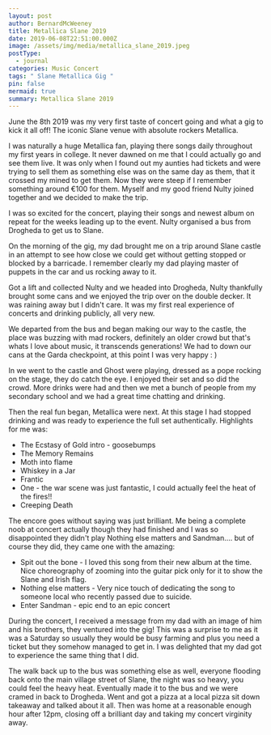 ```yaml
---
layout: post
author: BernardMcWeeney
title: Metallica Slane 2019
date: 2019-06-08T22:51:00.000Z
image: /assets/img/media/metallica_slane_2019.jpeg
postType:
  - journal
categories: Music Concert
tags: " Slane Metallica Gig "
pin: false
mermaid: true
summary: Metallica Slane 2019
---
```

J﻿une the 8th 2019 was my very first taste of concert going and what a gig to kick it all off! The iconic Slane venue with absolute rockers Metallica.

I was naturally a huge Metallica fan, playing there songs daily throughout my first years in college. It  never dawned on me that I could actually go and see them live. It was only when I found out my aunties had tickets and were trying to sell them as something else was on the same day as them, that it crossed my mined to get them. Now they were steep if I remember something around €100 for them. M﻿yself and my good friend Nulty joined together and we decided to make the trip. 

I﻿ was so excited for the concert, playing their songs and newest album on repeat for the weeks leading up to the event. Nulty organised a bus from Drogheda to get us to Slane. 

O﻿n the morning of the gig, my dad brought me on a trip around Slane castle in an attempt to see how close we could get without getting stopped or blocked by a barricade. I remember clearly my dad playing master of puppets in the car and us rocking away to it.

G﻿ot a lift and collected Nulty and we headed into Drogheda, Nulty thankfully brought some cans and we enjoyed the trip over on the double decker. It was raining away but I didn't care. It was my first real experience of concerts and drinking publicly, all very new. 

We departed from the bus and began making our way to the castle, the place was buzzing with mad rockers, definitely an older crowd but that's whats I love about music, it transcends generations! We had to down our cans at the Garda checkpoint, at this point I was very happy : )

I﻿n we went to the castle and Ghost were playing, dressed as a pope rocking on the stage, they do catch the eye. I enjoyed their set and so did the crowd. More drinks were had and then we met a bunch of people from my secondary school and we had a great time chatting and drinking.

T﻿hen the real fun began, Metallica were next. At this stage I had stopped drinking and was ready to experience the full set authentically. Highlights for me was:

* The Ecstasy of Gold intro - goosebumps
* The Memory Remains
* M﻿oth into flame
* Whiskey in a Jar
* Frantic
* O﻿ne - the war scene was just fantastic, I could actually feel the heat of the fires!!
* Creeping Death

T﻿he encore goes without saying was just brilliant. Me being a complete noob at concert actually though they had finished and I was so disappointed they didn't play Nothing else matters and Sandman.... but of course they did, they came one with the amazing:

* S﻿pit out the bone - I loved this song from their new album at the time. Nice choreography of zooming into the guitar pick only for it to show the Slane and Irish flag.
* N﻿othing else matters - Very nice touch of dedicating the song to someone local who recently passed due to suicide.
* E﻿nter Sandman - epic end to an epic concert

D﻿uring the concert, I received a message from my dad with an image of him and his brothers, they ventured into the gig! This was a surprise to me as it was a Saturday so usually they would be busy farming and plus you need a ticket but they somehow managed to get in. I was delighted that my dad got to experience the same thing that I did.

T﻿he walk back up to the bus was something else as well, everyone flooding back onto the main village street of Slane, the night was so heavy, you could feel the heavy heat. Eventually made it to the bus and we were cramed in back to Drogheda. Went and got a pizza at a local pizza sit down takeaway and talked about it all. Then was home at a reasonable enough hour after 12pm, closing off a brilliant day and taking my concert virginity away.